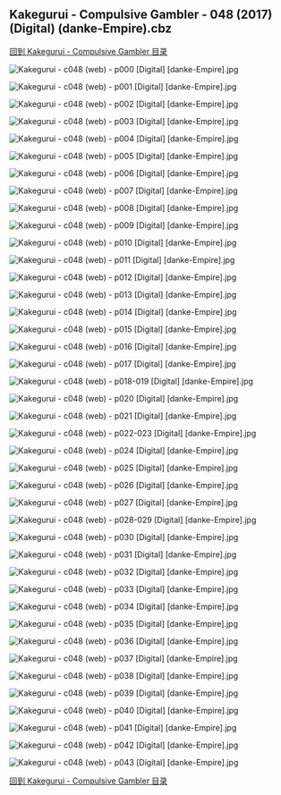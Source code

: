 ## Kakegurui - Compulsive Gambler - 048 (2017) (Digital) (danke-Empire).cbz


[回到 Kakegurui - Compulsive Gambler 目录](https://github.com/alicewish/markdown/blob/master/series/Kakegurui-Compulsive-Gambler.md)


![Kakegurui - c048 (web) - p000 [Digital] [danke-Empire].jpg](https://wx1.sinaimg.cn/large/6a9fdecagy1fmy3zr323dj20p00zvton.jpg)

![Kakegurui - c048 (web) - p001 [Digital] [danke-Empire].jpg](https://wx1.sinaimg.cn/large/6a9fdecagy1fmy3zux71nj20p00zv7k1.jpg)

![Kakegurui - c048 (web) - p002 [Digital] [danke-Empire].jpg](https://wx1.sinaimg.cn/large/6a9fdecagy1fmy3zwb1pvj20p00zvqem.jpg)

![Kakegurui - c048 (web) - p003 [Digital] [danke-Empire].jpg](https://wx1.sinaimg.cn/large/6a9fdecagy1fmy400jwzmj20p00zvtns.jpg)

![Kakegurui - c048 (web) - p004 [Digital] [danke-Empire].jpg](https://wx1.sinaimg.cn/large/6a9fdecagy1fmy404zk2pj20p00zvkaj.jpg)

![Kakegurui - c048 (web) - p005 [Digital] [danke-Empire].jpg](https://wx1.sinaimg.cn/large/6a9fdecagy1fmy406gdz7j20p00zv7ko.jpg)

![Kakegurui - c048 (web) - p006 [Digital] [danke-Empire].jpg](https://wx1.sinaimg.cn/large/6a9fdecagy1fmy40a4k0tj20p00zvamn.jpg)

![Kakegurui - c048 (web) - p007 [Digital] [danke-Empire].jpg](https://wx1.sinaimg.cn/large/6a9fdecagy1fmy40dxoznj20p00zvdsx.jpg)

![Kakegurui - c048 (web) - p008 [Digital] [danke-Empire].jpg](https://wx1.sinaimg.cn/large/6a9fdecagy1fmy40igmehj20p00zvakp.jpg)

![Kakegurui - c048 (web) - p009 [Digital] [danke-Empire].jpg](https://wx1.sinaimg.cn/large/6a9fdecagy1fmy40jlgujj20p00zvdwh.jpg)

![Kakegurui - c048 (web) - p010 [Digital] [danke-Empire].jpg](https://wx1.sinaimg.cn/large/6a9fdecagy1fmy40nb731j20p00zvk3l.jpg)

![Kakegurui - c048 (web) - p011 [Digital] [danke-Empire].jpg](https://wx1.sinaimg.cn/large/6a9fdecagy1fmy40oi49lj20p00zvh26.jpg)

![Kakegurui - c048 (web) - p012 [Digital] [danke-Empire].jpg](https://wx1.sinaimg.cn/large/6a9fdecagy1fmy40prlfbj20p00zvnde.jpg)

![Kakegurui - c048 (web) - p013 [Digital] [danke-Empire].jpg](https://wx1.sinaimg.cn/large/6a9fdecagy1fmy40tn2t9j20p00zv4b3.jpg)

![Kakegurui - c048 (web) - p014 [Digital] [danke-Empire].jpg](https://wx1.sinaimg.cn/large/6a9fdecagy1fmy40v23y0j20p00zv4be.jpg)

![Kakegurui - c048 (web) - p015 [Digital] [danke-Empire].jpg](https://wx1.sinaimg.cn/large/6a9fdecagy1fmy40whjeyj20p00zvtlu.jpg)

![Kakegurui - c048 (web) - p016 [Digital] [danke-Empire].jpg](https://wx1.sinaimg.cn/large/6a9fdecagy1fmy40zyz7mj20p00zvn8u.jpg)

![Kakegurui - c048 (web) - p017 [Digital] [danke-Empire].jpg](https://wx1.sinaimg.cn/large/6a9fdecagy1fmy413zq4mj20p00zvk4y.jpg)

![Kakegurui - c048 (web) - p018-019 [Digital] [danke-Empire].jpg](https://wx1.sinaimg.cn/large/6a9fdecagy1fmy418ojoyj21e00zv4qp.jpg)

![Kakegurui - c048 (web) - p020 [Digital] [danke-Empire].jpg](https://wx1.sinaimg.cn/large/6a9fdecagy1fmy41cbvvxj20p00zvnaq.jpg)

![Kakegurui - c048 (web) - p021 [Digital] [danke-Empire].jpg](https://wx1.sinaimg.cn/large/6a9fdecagy1fmy41gmy7pj20p00zvwqa.jpg)

![Kakegurui - c048 (web) - p022-023 [Digital] [danke-Empire].jpg](https://wx1.sinaimg.cn/large/6a9fdecagy1fmy41jipkhj21e00zv4qp.jpg)

![Kakegurui - c048 (web) - p024 [Digital] [danke-Empire].jpg](https://wx1.sinaimg.cn/large/6a9fdecagy1fmy41n0fl3j20p00zvtjt.jpg)

![Kakegurui - c048 (web) - p025 [Digital] [danke-Empire].jpg](https://wx1.sinaimg.cn/large/6a9fdecagy1fmy41sv2m7j20p00zvtms.jpg)

![Kakegurui - c048 (web) - p026 [Digital] [danke-Empire].jpg](https://wx1.sinaimg.cn/large/6a9fdecagy1fmy41wphfrj20p00zv162.jpg)

![Kakegurui - c048 (web) - p027 [Digital] [danke-Empire].jpg](https://wx1.sinaimg.cn/large/6a9fdecagy1fmy420puaij20p00zvany.jpg)

![Kakegurui - c048 (web) - p028-029 [Digital] [danke-Empire].jpg](https://wx1.sinaimg.cn/large/6a9fdecagy1fmy425ee6xj21e00zv7wh.jpg)

![Kakegurui - c048 (web) - p030 [Digital] [danke-Empire].jpg](https://wx1.sinaimg.cn/large/6a9fdecagy1fmy4298o6ej20p00zv7g2.jpg)

![Kakegurui - c048 (web) - p031 [Digital] [danke-Empire].jpg](https://wx1.sinaimg.cn/large/6a9fdecagy1fmy42dj0d2j20p00zv19b.jpg)

![Kakegurui - c048 (web) - p032 [Digital] [danke-Empire].jpg](https://wx1.sinaimg.cn/large/6a9fdecagy1fmy42hpfmcj20p00zvndv.jpg)

![Kakegurui - c048 (web) - p033 [Digital] [danke-Empire].jpg](https://wx1.sinaimg.cn/large/6a9fdecagy1fmy42ltm2ej20p00zv4e8.jpg)

![Kakegurui - c048 (web) - p034 [Digital] [danke-Empire].jpg](https://wx1.sinaimg.cn/large/6a9fdecagy1fmy42prhbzj20p00zvwrf.jpg)

![Kakegurui - c048 (web) - p035 [Digital] [danke-Empire].jpg](https://wx1.sinaimg.cn/large/6a9fdecagy1fmy42r8vikj20p00zvnem.jpg)

![Kakegurui - c048 (web) - p036 [Digital] [danke-Empire].jpg](https://wx1.sinaimg.cn/large/6a9fdecagy1fmy42ur4vsj20p00zvn71.jpg)

![Kakegurui - c048 (web) - p037 [Digital] [danke-Empire].jpg](https://wx1.sinaimg.cn/large/6a9fdecagy1fmy42yrzgdj20p00zvdud.jpg)

![Kakegurui - c048 (web) - p038 [Digital] [danke-Empire].jpg](https://wx1.sinaimg.cn/large/6a9fdecagy1fmy4333sr6j20p00zv7j9.jpg)

![Kakegurui - c048 (web) - p039 [Digital] [danke-Empire].jpg](https://wx1.sinaimg.cn/large/6a9fdecagy1fmy43790c6j20p00zv14a.jpg)

![Kakegurui - c048 (web) - p040 [Digital] [danke-Empire].jpg](https://wx1.sinaimg.cn/large/6a9fdecagy1fmy43b1xkvj20p00zvtlj.jpg)

![Kakegurui - c048 (web) - p041 [Digital] [danke-Empire].jpg](https://wx1.sinaimg.cn/large/6a9fdecagy1fmy43c9vl8j20p00zvnba.jpg)

![Kakegurui - c048 (web) - p042 [Digital] [danke-Empire].jpg](https://wx1.sinaimg.cn/large/6a9fdecagy1fmy43deqpzj20p00zvk7z.jpg)

![Kakegurui - c048 (web) - p043 [Digital] [danke-Empire].jpg](https://wx1.sinaimg.cn/large/6a9fdecagy1fmy43esgm8j20p00zvaev.jpg)

[回到 Kakegurui - Compulsive Gambler 目录](https://github.com/alicewish/markdown/blob/master/series/Kakegurui-Compulsive-Gambler.md)


